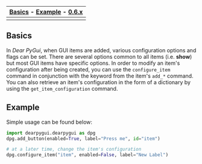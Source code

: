 | [Basics](#basics) - [Example](#example) - [0.6.x](https://github.com/hoffstadt/DearPyGui_06/wiki/Item-Configuration) |
|----|
||

## Basics
In _Dear PyGui_, when GUI items are added, various configuration options and flags can be set. There are several options common to all items (i.e. **show**) but most GUI items have specific options. In order to modify an item's configuration after being created, you can use the `configure_item` command in conjunction with the keyword from the item's `add_*` command. You can also retrieve an item's configuration in the form of a dictionary by using the `get_item_configuration` command.

## Example
Simple usage can be found below:

```python
import dearpygui.dearpygui as dpg
dpg.add_button(enabled=True, label="Press me", id="item")

# at a later time, change the item's configuration
dpg.configure_item("item", enabled=False, label="New Label")
```